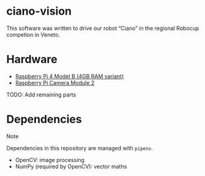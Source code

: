# ciano-vision
This software was written to drive our robot “Ciano” in the regional Robocup competion in Veneto.

# Hardware
- [Raspberry Pi 4 Model B (4GB RAM variant)](https://www.raspberrypi.com/products/raspberry-pi-4-model-b/?variant=raspberry-pi-4-model-b-4gb)
- [Raspberry Pi Camera Module 2](https://www.raspberrypi.com/products/camera-module-v2/)

TODO: Add remaining parts

# Dependencies
> [!NOTE]
> Dependencies in this repository are managed with `pipenv`.

- OpenCV: image processing
- NumPy (required by OpenCV): vector maths

